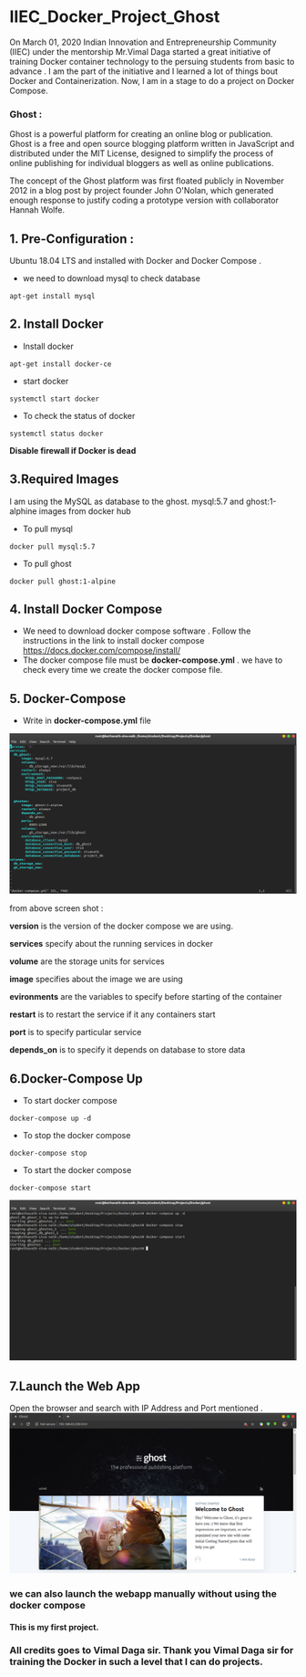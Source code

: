 # IIEC_Docker_Project_Ghost 

On March 01, 2020 Indian Innovation and Entrepreneurship Community (IIEC) under the mentorship Mr.Vimal Daga started a great initiative of training Docker container technology to the persuing students from basic to advance . I am the part of the initiative and I learned a lot of things bout Docker and Containerization. Now, I am in a stage to do a project on Docker Compose.


### Ghost : 
Ghost is a powerful platform for creating an online blog or publication. 
Ghost is a free and open source blogging platform written in JavaScript and distributed under the MIT License, designed to simplify the process of online publishing for individual bloggers as well as online publications.

The concept of the Ghost platform was first floated publicly in November 2012 in a blog post by project founder John O'Nolan, which generated enough response to justify coding a prototype version with collaborator Hannah Wolfe.

## 1. Pre-Configuration :
Ubuntu 18.04 LTS and installed with Docker and Docker Compose .
* we need to download mysql to check database
```
apt-get install mysql
```

## 2. Install Docker 
* Install docker 
``` 
apt-get install docker-ce
```
* start docker 
```
systemctl start docker 
```
* To check the status of docker 
```
systemctl status docker 
```
**Disable firewall if Docker is dead**

## 3.Required Images 
I am using the MySQL as database to the ghost. mysql:5.7 and ghost:1-alphine images from docker hub

* To pull mysql
```
docker pull mysql:5.7
```
* To pull ghost
```
docker pull ghost:1-alpine
```

## 4. Install Docker Compose 
* We need to download docker compose software . Follow the instructions in the link to install docker compose
https://docs.docker.com/compose/install/
* The docker compose file must be **docker-compose.yml** . we have to check every time we create the docker compose file.

## 5. Docker-Compose
* Write in **docker-compose.yml** file

![docker-compose.yml](/ghost_vim.png?raw=true)

from above screen shot :

**version**  is the version of the docker compose we are using.

**services** specify about the running services in docker 

**volume** are the storage units for services

**image** specifies about the image we are using 

**evironments** are the variables to specify before starting of the container

**restart** is to restart the service if it any containers start

**port** is to specify particular service 

**depends_on** is to specify it depends on database to store data



## 6.Docker-Compose Up

* To start docker compose
```
docker-compose up -d 
```

* To stop the docker compose
```
docker-compose stop
```

* To start the docker compose
```
docker-compose start
```
![docker-compose.yml](/ghost_upd.png?raw=true)

## 7.Launch the Web App 
Open the browser and search with IP Address and Port mentioned .
![docker-compose.yml](/ghost_launch.png?raw=true)

### we can also launch the webapp manually without using the docker compose 

#### This is my first project.
### All credits goes to Vimal Daga sir. Thank you Vimal Daga sir for training the Docker in such a level that I can do projects.
